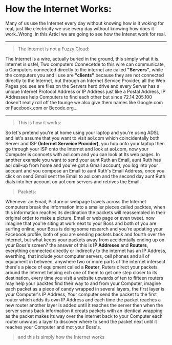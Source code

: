 # How the Internet Works:

Many of us use the Internet every day without knowing how is it woking for real, just like electricity we use every day without knowing how does it work..Wrong.
in this Articl we are going to see how the Intenet work for real.

---

> The Internet is not a Fuzzy Cloud:

The Internet is a wire, actually buried in the ground, this simply what it is.
Internet is usfel, Two computers Connecetde to this wire can communicate, a Computers connected directly to the internet are called **"Servers"**, while the computers you and I use are **"clients"** because they are not connected directly to the Internet, but through an Internet Service Provider, all the Web Pages you see are files on the Servers herd drive and every Server has a unique Internet Protocol Address or IP Address just like a Postal Address, IP Addresses help Computers to find each other but since 72.14.205.100 dosen't really roll off the tounge we also give them names like Google.com or Facebook.com or Becode.org...

---

> This is how it works:

So let's pretend you're at home using your laptop and you're using ADSL and let's assume that you want to visit aol.com which coincidentally both Server and ISP **(Internet Serveice Provider)**, you hop onto your laptop then go through your ISP onto the Internet and look at aol.com, now your Computer is conncets with aol.com and you can look at Its web pages.
In another example you want to send your aunt Ruth an Email, aunt Ruth has aol dail-up from home and you've got a Gmail account, you log into your account and you compose an Email to aunt Ruth's Email Address, once you click on send Gmail sent the Email to aol.com and the second day aunt Ruth dials into her account on aol.com servers and retrives the Email.

> Packets:

Whenever an Email, Picture or webpage travels across the Internet computers break the information into a smaller pieces called packtes, when this information reaches its destination the packets will reassembled in their original order to make a picture, Email or web page or even tweet.
now imagine that you're siting at work next to your Boss and both of you are surfing online, your Boss is doing some research and you're updating your Facebook profile, both of you are sending packets back and fourth over the internet, but what keeps your packets away from accidentally ending up on your Boss's screen?
the answer of this is **IP Addreses** and **Routers**, everything connected directly or indirectly to the internet has an IP Address, everthing, that include your computer servers, cell phones and all of equipment in between, anywhere two or more parts of the internet intersect there's a piece of equipment called a **Router**, Ruters direct your packets around the Internet helping ech one of them to get one step closer to its destination, every time you visit a website upwards of ten to fifteen routers may help your packtes find their way to and from your Computer, imagine each packet as a piece of candy wrapped in several layers, the first layer is your Computer's IP Address, Your computer send the packet to the first router which adds its own IP Address and each time the packet reaches a new router another layer is added until it reaches the server then when the server sends back information it creats packets with an identical wrapping as the packet makes its way over the internet back to your Computer each router unwraps a layer to discover where to send the packet next until it reaches your Computer and mot your Boss's.

> and this is simply how the Internet works

